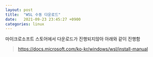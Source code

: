 ```yaml
---
layout: post
title:  "WSL 수동 다운로드"
date:   2021-09-23 23:45:27 +0900
categories: linux 
---
```

마이크로소프트 스토어에서 다운로드가 진행되지않아 아래와 같이 진행함

> https://docs.microsoft.com/ko-kr/windows/wsl/install-manual